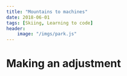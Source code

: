 ```yaml
---
title: "Mountains to machines"
date: 2018-06-01
tags: [Skiing, Learning to code]
header:
    image: "/imgs/park.js"   
---
```

# Making an adjustment